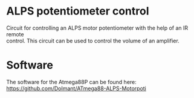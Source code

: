 # ALPS potentiometer control

Circuit for controlling an ALPS motor potentiometer with the help of an IR remote\
control. This circuit can be used to control the volume of an amplifier.

# Software

The software for the Atmega88P can be found here: https://github.com/DoImant/ATmega88-ALPS-Motorpoti